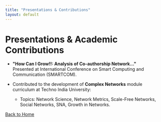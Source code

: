 ```yaml
---
title: "Presentations & Contributions"
layout: default
---
```


# Presentations & Academic Contributions

- **"How Can I Grow!!: Analysis of Co-authorship Network..."**  
  Presented at International Conference on Smart Computing and Communication (SMARTCOM).

- Contributed to the development of **Complex Networks** module curriculum at Techno India University:
  - Topics: Network Science, Network Metrics, Scale-Free Networks, Social Networks, SNA, Growth in Networks.

[Back to Home](index.md)

